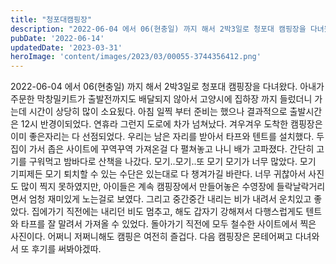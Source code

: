 ```yaml
---
title: "청포대캠핑장"
description: "2022-06-04 에서 06(현충일) 까지 해서 2박3일로 청포대 캠핑장을 다녀왔다. 아내가 주문한 막창밀키트가 출발전까지도 배달되지 않아서 고양시에 집하장 까지 들렀더니 가는데 시간이 상당히 많이 소요됬다. 아침 일찍 부터 준비는 했으나 결과적으로 출발시간은 12시 반경이되었다. 연휴라 그런지 도로에 차가 넘쳐났다."
pubDate: '2022-06-14'
updatedDate: '2023-03-31'
heroImage: 'content/images/2023/03/00055-3744356412.png'
---
```


2022-06-04 에서 06(현충일) 까지 해서 2박3일로 청포대 캠핑장을 다녀왔다. 아내가 주문한 막창밀키트가 출발전까지도 배달되지 않아서 고양시에 집하장 까지 들렀더니 가는데 시간이 상당히 많이 소요됬다. 아침 일찍 부터 준비는 했으나 결과적으로 출발시간은 12시 반경이되었다. 연휴라 그런지 도로에 차가 넘쳐났다.
겨우겨우 도착한 캠핑장은 이미 좋은자리는 다 선점되었다. 우리는 남은 자리를 받아서 타프와 텐트를 설치했다.
두집이 가서 좁은 사이트에 꾸역꾸역 가져온걸 다 펼쳐놓고 나니 배가 고파졌다. 간단히 고기를 구워먹고 밤바다로 산책을 나갔다. 모기..모기..또 모기 모기가 너무 많았다. 모기 기피제든 모기 퇴치할 수 있는 수단은 있는대로 다 챙겨가길 바란다.
너무 귀찮아서 사진도 많이 찍지 못하였지만, 아이들은 계속 캠핑장에서 만들어놓은 수영장에 들락날락거리면서 엄청 재미있게 노는걸로 보였다.
그리고 중간중간 내리는 비가 내려서 운치있고 좋았다.
집에가기 직전에는 내리던 비도 멈추고, 해도 갑자기 강해져서 다행스럽게도 텐트와 타프를 잘 말려서 가져올 수 있었다.
돌아가기 직전에 모두 철수한 사이트에서 찍은 사진이다.
어쩌니 저쩌니해도 캠핑은 여전히 즐겁다.
다음 캠핑장은 몬테어쩌고 다녀와서 또 후기를 써봐야겠따.